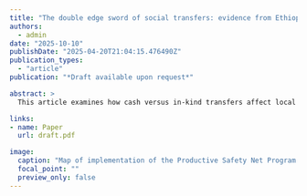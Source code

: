 ```yaml
---
title: "The double edge sword of social transfers: evidence from Ethiopia"
authors:
  - admin
date: "2025-10-10"
publishDate: "2025-04-20T21:04:15.476490Z"
publication_types:
  - "article"
publication: "*Draft available upon request*"

abstract: >
  This article examines how cash versus in-kind transfers affect local economies using Ethiopia's Productive Safety Net Program (PSNP), Africa's largest social protection program. Exploiting the progressive nationwide rollout and using a staggered difference-in-differences approach, I analyze impact on local prices and market adjustments from 2001-2015 to identify causal effects. Cash transfers increase local prices by 5%, while in-kind transfers show no significant average price effects. However, prices of the food items distributed fall significantly in localities receiving in-kind transfers. Effects are strongest in districts with higher treatment intensity, more isolated, and lower initial agricultural productivity. A one percentage point increase in transfer share drives a 1.02% price increase in cash-dominant districts versus a 0.82% decrease in food-dominant districts. Several mechanisms explain these differential effects: cash transfers relax supply constraints by improving agricultural productivity through increased fertilizer application, partially offsetting price inflation. Market power among suppliers and a lack of market access amplify price effects in cash-receiving areas. However, the increase in price entail welfare costs: children under five show higher rates of underweight and wasting in cash-dominant districts. These findings highlight the importance of tailoring social protection program design to local market conditions and considering transfer modality effects when scaling up interventions.

links:
- name: Paper
  url: draft.pdf

image:
  caption: "Map of implementation of the Productive Safety Net Program."
  focal_point: ""
  preview_only: false
---
```

